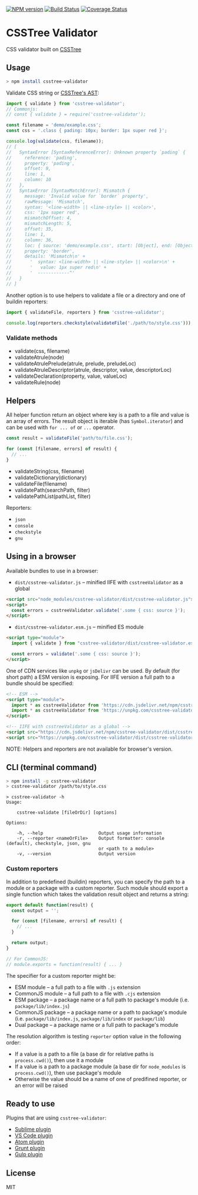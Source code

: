 [![NPM version](https://img.shields.io/npm/v/csstree-validator.svg)](https://www.npmjs.com/package/csstree-validator)
[![Build Status](https://github.com/csstree/validator/actions/workflows/build.yml/badge.svg)](https://github.com/csstree/validator/actions/workflows/build.yml)
[![Coverage Status](https://coveralls.io/repos/github/csstree/validator/badge.svg?branch=master)](https://coveralls.io/github/csstree/validator?branch=master)

# CSSTree Validator

CSS validator built on [CSSTree](https://github.com/csstree/csstree)

## Usage

```bash
> npm install csstree-validator
```

Validate CSS string or [CSSTree's AST](https://github.com/csstree/csstree/blob/master/docs/ast.md):

```js
import { validate } from 'csstree-validator';
// Commonjs:
// const { validate } = require('csstree-validator');

const filename = 'demo/example.css';
const css = '.class { pading: 10px; border: 1px super red }';

console.log(validate(css, filename));
// [
//   SyntaxError [SyntaxReferenceError]: Unknown property `pading` {
//     reference: 'pading',
//     property: 'pading',
//     offset: 9,
//     line: 1,
//     column: 10
//   },
//   SyntaxError [SyntaxMatchError]: Mismatch {
//     message: 'Invalid value for `border` property',
//     rawMessage: 'Mismatch',
//     syntax: '<line-width> || <line-style> || <color>',
//     css: '1px super red',
//     mismatchOffset: 4,
//     mismatchLength: 5,
//     offset: 35,
//     line: 1,
//     column: 36,
//     loc: { source: 'demo/example.css', start: [Object], end: [Object] },
//     property: 'border',
//     details: 'Mismatch\n' +
//       '  syntax: <line-width> || <line-style> || <color>\n' +
//       '   value: 1px super red\n' +
//       '  ------------^'
//   }
// ]
```

Another option is to use helpers to validate a file or a directory and one of buildin reporters:

```js
import { validateFile, reporters } from 'csstree-validator';

console.log(reporters.checkstyle(validateFile('./path/to/style.css')));
```

### Validate methods

* validate(css, filename)
* validateAtrule(node)
* validateAtrulePrelude(atrule, prelude, preludeLoc)
* validateAtruleDescriptor(atrule, descriptor, value, descriptorLoc)
* validateDeclaration(property, value, valueLoc)
* validateRule(node)

## Helpers

All helper function return an object where key is a path to a file and value is an array of errors. The result object is iterable (has `Symbol.iterator`) and can be used with `for ... of` or `...` operator.

```js
const result = validateFile('path/to/file.css');

for (const [filename, errors] of result) {
  // ...
}
```

* validateString(css, filename)
* validateDictionary(dictionary)
* validateFile(filename)
* validatePath(searchPath, filter)
* validatePathList(pathList, filter)

Reporters:

* `json`
* `console`
* `checkstyle`
* `gnu`

## Using in a browser

Available bundles to use in a browser:

- `dist/csstree-validator.js` – minified IIFE with `csstreeValidator` as a global
```html
<script src="node_modules/csstree-validator/dist/csstree-validator.js"></script>
<script>
  const errors = csstreeValidator.validate('.some { css: source }');
</script>
```

- `dist/csstree-validator.esm.js` – minified ES module
```html
<script type="module">
  import { validate } from "csstree-validator/dist/csstree-validator.esm.js";

  const errors = validate('.some { css: source }');
</script>
```

One of CDN services like `unpkg` or `jsDelivr` can be used. By default (for short path) a ESM version is exposing. For IIFE version a full path to a bundle should be specified:

```html
<!-- ESM -->
<script type="module">
  import * as csstreeValidator from 'https://cdn.jsdelivr.net/npm/csstree-validator';
  import * as csstreeValidator from 'https://unpkg.com/csstree-validator';
</script>

<!-- IIFE with csstreeValidator as a global -->
<script src="https://cdn.jsdelivr.net/npm/csstree-validator/dist/csstree-validator.js"></script>
<script src="https://unpkg.com/csstree-validator/dist/csstree-validator.js"></script>
```

NOTE: Helpers and reporters are not available for browser's version.

## CLI (terminal command)

```bash
> npm install -g csstree-validator
> csstree-validator /path/to/style.css
```

```
> csstree-validator -h
Usage:

    csstree-validate [fileOrDir] [options]

Options:

    -h, --help                     Output usage information
    -r, --reporter <nameOrFile>    Output formatter: console (default), checkstyle, json, gnu
                                   or <path to a module>
    -v, --version                  Output version
```

### Custom reporters

In addition to predefined (buildin) reporters, you can specify the path to a module or a package with a custom reporter. Such module should export a single function which takes the validation result object and returns a string:

```js
export default function(result) {
  const output = '';

  for (const [filename, errors] of result) {
    // ...
  }

  return output;
}

// For CommonJS:
// module.exports = function(result) { ... }
```

The specifier for a custom reporter might be:
- ESM module – a full path to a file with `.js` extension
- CommonJS module – a full path to a file with `.cjs` extension
- ESM package – a package name or a full path to package's module (i.e. `package/lib/index.js`)
- CommonJS package – a package name or a path to package's module (i.e. `package/lib/index.js`, `package/lib/index` or `package/lib`)
- Dual package – a package name or a full path to package's module

The resolution algorithm is testing `reporter` option value in the following order:
- If a value is a path to a file (a base dir for relative paths is `process.cwd()`), then use it a module
- If a value is a path to a package module (a base dir for `node_modules` is `process.cwd()`), then use package's module
- Otherwise the value should be a name of one of predifined reporter, or an error will be raised

## Ready to use

Plugins that are using `csstree-validator`:

* [Sublime plugin](https://github.com/csstree/SublimeLinter-contrib-csstree)
* [VS Code plugin](https://github.com/csstree/vscode-plugin)
* [Atom plugin](https://github.com/csstree/atom-plugin)
* [Grunt plugin](https://github.com/sergejmueller/grunt-csstree-validator)
* [Gulp plugin](https://github.com/csstree/gulp-csstree)

## License

MIT
